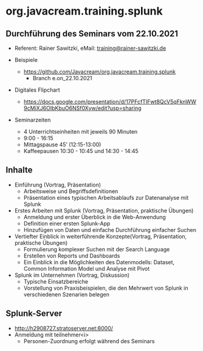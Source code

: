 # org.javacream.training.splunk

## Durchführung des Seminars vom 22.10.2021

* Referent: Rainer Sawitzki, eMail: training@rainer-sawitzki.de

* Beispiele
  * https://github.com/Javacream/org.javacream.training.splunk
    *  Branch e.on_22.10.2021
    
* Digitales Flipchart
  * https://docs.google.com/presentation/d/17PFcfTIFwt8QcV5qFknWW9cMiXJ6OIbKbuO6NSf0Xyw/edit?usp=sharing

* Seminarzeiten
  * 4 Unterrichtseinheiten mit jeweils 90 Minuten
  * 9:00 - 16:15
  * Mittagspause 45’ (12:15-13:00)
  * Kaffeepausen 10:30 - 10:45 und 14:30 - 14:45
  
## Inhalte
* Einführung (Vortrag, Präsentation)
  * Arbeitsweise und Begriffsdefinitionen
  * Präsentation eines typischen Arbeitsablaufs zur Datenanalyse mit Splunk
* Erstes Arbeiten mit Splunk (Vortrag, Präsentation, praktische Übungen)
  * Anmeldung und erster Überblick in die Web-Anwendung
  * Definition einer ersten Splunk-App
  * Hinzufügen von Daten und einfache Durchführung einfacher Suchen
* Vertiefter Einblick in weiterführende Konzepte(Vortrag, Präsentation, praktische Übungen)
  * Formulierung komplexer Suchen mit der Search Language
  * Erstellen von Reports und Dashboards
  * Ein Einblick in die Möglichkeiten des Datenmodells: Dataset, Common Information Model und Analyse mit Pivot
* Splunk im Unternehmen (Vortrag, Diskussion)
  * Typische Einsatzbereiche
  * Vorstellung von Praxisbeispielen, die den Mehrwert von Splunk in verschiedenen Szenarien belegen

## Splunk-Server

* http://h2908727.stratoserver.net:8000/
* Anmeldung mit teilnehmer\<i\>
  * Personen-Zuordnung erfolgt während des Seminars 
